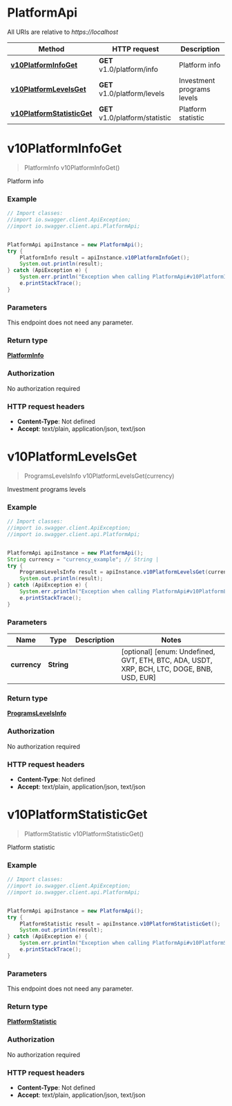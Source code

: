 # PlatformApi

All URIs are relative to *https://localhost*

Method | HTTP request | Description
------------- | ------------- | -------------
[**v10PlatformInfoGet**](PlatformApi.md#v10PlatformInfoGet) | **GET** v1.0/platform/info | Platform info
[**v10PlatformLevelsGet**](PlatformApi.md#v10PlatformLevelsGet) | **GET** v1.0/platform/levels | Investment programs levels
[**v10PlatformStatisticGet**](PlatformApi.md#v10PlatformStatisticGet) | **GET** v1.0/platform/statistic | Platform statistic


<a name="v10PlatformInfoGet"></a>
# **v10PlatformInfoGet**
> PlatformInfo v10PlatformInfoGet()

Platform info

### Example
```java
// Import classes:
//import io.swagger.client.ApiException;
//import io.swagger.client.api.PlatformApi;


PlatformApi apiInstance = new PlatformApi();
try {
    PlatformInfo result = apiInstance.v10PlatformInfoGet();
    System.out.println(result);
} catch (ApiException e) {
    System.err.println("Exception when calling PlatformApi#v10PlatformInfoGet");
    e.printStackTrace();
}
```

### Parameters
This endpoint does not need any parameter.

### Return type

[**PlatformInfo**](PlatformInfo.md)

### Authorization

No authorization required

### HTTP request headers

 - **Content-Type**: Not defined
 - **Accept**: text/plain, application/json, text/json

<a name="v10PlatformLevelsGet"></a>
# **v10PlatformLevelsGet**
> ProgramsLevelsInfo v10PlatformLevelsGet(currency)

Investment programs levels

### Example
```java
// Import classes:
//import io.swagger.client.ApiException;
//import io.swagger.client.api.PlatformApi;


PlatformApi apiInstance = new PlatformApi();
String currency = "currency_example"; // String | 
try {
    ProgramsLevelsInfo result = apiInstance.v10PlatformLevelsGet(currency);
    System.out.println(result);
} catch (ApiException e) {
    System.err.println("Exception when calling PlatformApi#v10PlatformLevelsGet");
    e.printStackTrace();
}
```

### Parameters

Name | Type | Description  | Notes
------------- | ------------- | ------------- | -------------
 **currency** | **String**|  | [optional] [enum: Undefined, GVT, ETH, BTC, ADA, USDT, XRP, BCH, LTC, DOGE, BNB, USD, EUR]

### Return type

[**ProgramsLevelsInfo**](ProgramsLevelsInfo.md)

### Authorization

No authorization required

### HTTP request headers

 - **Content-Type**: Not defined
 - **Accept**: text/plain, application/json, text/json

<a name="v10PlatformStatisticGet"></a>
# **v10PlatformStatisticGet**
> PlatformStatistic v10PlatformStatisticGet()

Platform statistic

### Example
```java
// Import classes:
//import io.swagger.client.ApiException;
//import io.swagger.client.api.PlatformApi;


PlatformApi apiInstance = new PlatformApi();
try {
    PlatformStatistic result = apiInstance.v10PlatformStatisticGet();
    System.out.println(result);
} catch (ApiException e) {
    System.err.println("Exception when calling PlatformApi#v10PlatformStatisticGet");
    e.printStackTrace();
}
```

### Parameters
This endpoint does not need any parameter.

### Return type

[**PlatformStatistic**](PlatformStatistic.md)

### Authorization

No authorization required

### HTTP request headers

 - **Content-Type**: Not defined
 - **Accept**: text/plain, application/json, text/json

